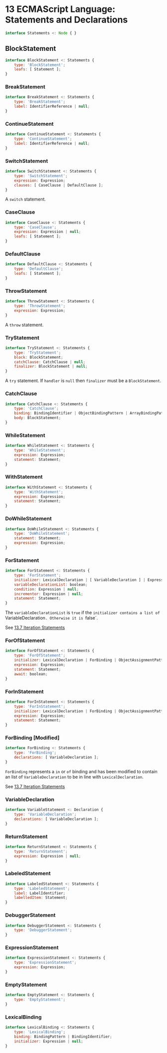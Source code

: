# 13 ECMAScript Language: Statements and Declarations

```js
interface Statements <: Node { }
```

## BlockStatement

```js
interface BlockStatement <: Statements {
    type: 'BlockStatement';
    leafs: [ Statement ];
}
```

### BreakStatement

```js
interface BreakStatement <: Statements {
    type: 'BreakStatement';
    label: IdentifierReference | null;
}
```

### ContinueStatement

```js
interface ContinueStatement <: Statements {
    type: 'ContinueStatement';
    label: IdentifierReference | null;
}
```

### SwitchStatement

```js
interface SwitchStatement <: Statements {
    type: 'SwitchStatement';
    expression: Expression;
    clauses: [ CaseClause | DefaultClause ];
}
```

A `switch` statement.

### CaseClause

```js
interface CaseClause <: Statements {
    type: 'CaseClause';
    expression: Expression | null;
    leafs: [ Statement ];
}
```

### DefaultClause

```js
interface DefaultClause <: Statements {
    type: 'DefaultClause';
    leafs: [ Statement ];
}
```

### ThrowStatement

```js
interface ThrowStatement <: Statements {
    type: 'ThrowStatement';
    expression: Expression;
}
```

A `throw` statement.

### TryStatement

```js
interface TryStatement <: Statements {
    type: 'TryStatement';
    block: BlockStatement;
    catchClause: CatchClause | null;
    finalizer: BlockStatement | null;
}
```

A `try` statement. If `handler` is `null` then `finalizer` must be a `BlockStatement`.

### CatchClause

```js
interface CatchClause <: Statements {
    type: 'CatchClause';
    binding: BindingIdentifier | ObjectBindingPattern | ArrayBindingPattern | null;
    body: BlockStatement;
}
```

### WhileStatement

```js
interface WhileStatement <: Statements {
    type: 'WhileStatement';
    expression: Expression;
    statement: Statement;
}
```

### WithStatement

```js
interface WithStatement <: Statements {
    type: 'WithStatement';
    expression: Expression;
    statement: Statement;
}
```

### DoWhileStatement

```js
interface DoWhileStatement <: Statements {
    type: 'DoWhileStatement';
    statement: Statement;
    expression: Expression;
}
```

### ForStatement

```js
interface ForStatement <: Statements {
    type: 'ForStatement';
    initializer: LexicalDeclaration | [ VariableDeclaration ] | Expression | null;
    variableDeclarationList: boolean;
    condition: Expression | null;
    incrementor: Expression | null;
    statement: Statement;
}
```
The `variableDeclarationList` is `true` if the `initializer contains
a list of `VariableDeclaration`. Otherwise it is `false`.

See [13.7 Iteration Statements](https://tc39.es/ecma262/#sec-iteration-statements)

### ForOfStatement

```js
interface ForOfStatement <: Statements {
    type: 'ForOfStatement';
    initializer: LexicalDeclaration | ForBinding | ObjectAssignmentPattern | ArrayAssignmentPattern | Expression;
    expression: Expression;
    statement: Statement;
    await: boolean;
}
```

### ForInStatement

```js
interface ForInStatement <: Statements {
    type: 'ForInStatement';
    initializer: LexicalDeclaration | ForBinding | ObjectAssignmentPattern | ArrayAssignmentPattern | Expression;
    expression: Expression;
    statement: Statement;
}
```

### ForBinding [Modified]

```js
interface ForBinding <: Statements {
    type: 'ForBinding';
    declarations: [ VariableDeclaration ];
}
```
`ForBinding` represents a `in` or `of` binding and has been modified to contain an list of `VariableDeclaration`
to be in line with `LexicalDeclaration`.

See [13.7 Iteration Statements](https://tc39.es/ecma262/#sec-iteration-statements)

### VariableDeclaration

```js
interface VariableStatement <: Declaration {
    type: 'VariableDeclaration';
    declarations: [ VariableDeclaration ];
}
```

### ReturnStatement

```js
interface ReturnStatement <: Statements {
    type: 'ReturnStatement';
    expression: Expression | null;
}
```

### LabeledStatement

```js
interface LabeledStatement <: Statements {
    type: 'LabeledStatement';
    label: LabelIdentifier;
    labelledItem: Statement;
}
```

### DebuggerStatement

```js
interface DebuggerStatement <: Statements {
    type: 'DebuggerStatement';
}
```

### ExpressionStatement

```js
interface ExpressionStatement <: Statements {
    type: 'ExpressionStatement';
    expression: Expression;
}
```

### EmptyStatement

```js
interface EmptyStatement <: Statements {
    type: 'EmptyStatement';
}
```

### LexicalBinding

```js
interface LexicalBinding <: Statements {
    type: 'LexicalBinding';
    binding: BindingPattern | BindingIdentifier;
    initializer: Expression | null;
}
```
